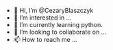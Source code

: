 - 👋 Hi, I’m @CezaryBlaszczyk
- 👀 I’m interested in ...
- 🌱 I’m currently learning python.
- 💞️ I’m looking to collaborate on ...
- 📫 How to reach me ...

<!---
CezaryBlaszczyk/CezaryBlaszczyk is a ✨ special ✨ repository because its `README.md` (this file) appears on your GitHub profile.
You can click the Preview link to take a look at your changes.
--->
